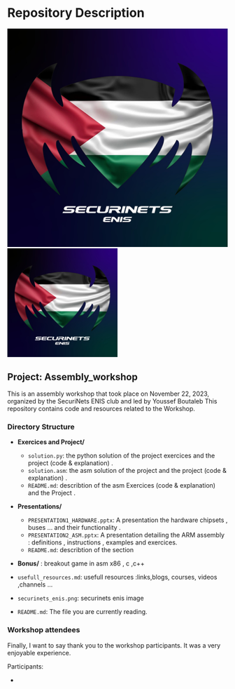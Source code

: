 
# Repository Description

![Sample Image](https://github.com/youssefboutaleb/Assembly_workshop/blob/main/securinets_enis.png)
<img src="https://github.com/youssefboutaleb/Assembly_workshop/blob/main/securinets_enis.png" alt="Sample Image" width="50%">
## Project:  Assembly_workshop
This is an assembly workshop that took place on November 22, 2023, organized by the SecuriNets ENIS club and led by Youssef Boutaleb
This repository contains code and resources related to the Workshop.


### Directory Structure


- **Exercices and Project/**
  - `solution.py`: the python solution of the project exercices and the project (code & explanation) .
  - `solution.asm`: the asm solution of the project and the project (code & explanation) .
  - `README.md`: describtion of the asm Exercices (code & explanation)  and the Project . 
  
- **Presentations/**
  - `PRESENTATION1_HARDWARE.pptx`: A presentation the hardware chipsets , buses ... and their  functionality .
  - `PRESENTATION2_ASM.pptx`: A presentation detailing the ARM assembly : definitions , instructions , examples and exercices.
  - `README.md`: describtion of the section

- **Bonus/** : breakout game  in asm x86 , c ,c++ 
- `usefull_resources.md`: usefull resources :links,blogs, courses, videos ,channels ...
- `securinets_enis.png`: securinets enis image
- `README.md`: The file you are currently reading.




### Workshop attendees

Finally, I want to say thank you to the workshop participants. It was a very enjoyable experience.

Participants:

- 